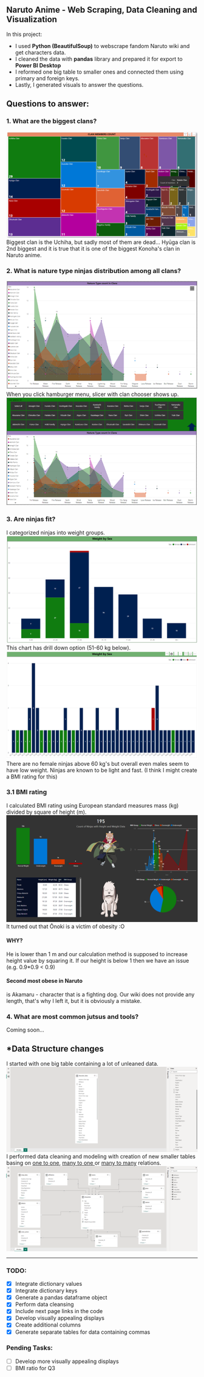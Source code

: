 ## Naruto Anime - Web Scraping, Data Cleaning and Visualization
In this project: 
- I used **Python (BeautifulSoup)** to webscrape fandom Naruto wiki and get characters data.
- I cleaned the data with **pandas** library and prepared it for export to **Power BI Desktop**
- I reformed one big table to smaller ones and connected them using primary and foreign keys.
- Lastly, I generated visuals to answer the questions.

## Questions to answer:

### 1. What are the biggest clans? 
![Clans](screenshots/naruto_pbi_clans.png)
Biggest clan is the Uchiha, but sadly most of them are dead...
Hyūga clan is 2nd biggest and it is true that it is one of the biggest Konoha's clan in Naruto anime.
### 2. What is nature type ninjas distribution among all clans? 
![Nature Types in Clans](screenshots/naruto_pbi_nature1.png)
When you click hamburger menu, slicer with clan chooser shows up.
![Nature Types - slicer](screenshots/naruto_pbi_nature2.png)

### 3. Are ninjas fit? 
I categorized ninjas into weight groups.
![Weight](screenshots/naruto_pbi_weight1.png)
This chart has drill down option (51-60 kg below).
![Weight 51-60](screenshots/naruto_pbi_weight2.png)
There are no female ninjas above 60 kg's but overall even males seem to have low weight.
Ninjas are known to be light and fast. (I think I might create a BMI rating for this)

### 3.1 BMI rating
I calculated BMI rating using European standard measures mass (kg) divided by square of height (m).
![BMI](screenshots/naruto_BMI_raport.png)
It turned out that Ōnoki is a victim of obesity :O
#### WHY?
He is lower than 1 m and our calculation method is supposed to increase height value by squaring it. 
If our height is below 1 then we have an issue (e.g. 0.9*0.9 < 0.9)

#### Second most obese in Naruto
is Akamaru - character that is a fighting dog. Our wiki does not provide any length, that's why I left it, but it is obviously a mistake.

### 4. What are most common jutsus and tools? 
Coming soon...

## *Data Structure changes
I started with one big table containing a lot of unleaned data.
![Data Structure START](screenshots/naruto_data1.png)
I performed data cleaning and modeling with creation of new smaller tables basing on 
<ins>one to one</ins>, <ins> many to one </ins> or <ins>many to many</ins> relations.
![Data Structure END](screenshots/naruto_data2.png)

------------------------------------------------
### TODO:
- [x] Integrate dictionary values
- [x] Integrate dictionary keys
- [x] Generate a pandas dataframe object
- [x] Perform data cleansing
- [x] Include next page links in the code
- [x] Develop visually appealing displays
- [x] Create additional columns
- [x] Generate separate tables for data containing commas

### Pending Tasks:
- [ ] Develop more visually appealing displays
- [ ] BMI ratio for Q3
